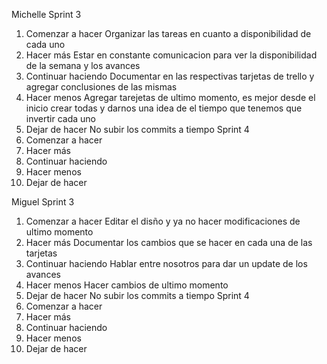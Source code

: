 Michelle 
Sprint 3
  1. Comenzar a hacer
  Organizar las tareas en cuanto a disponibilidad de cada uno
  2. Hacer más
    Estar en constante comunicacion para ver la disponibilidad de la semana y los avances
  3. Continuar haciendo
    Documentar en las respectivas tarjetas de trello y agregar conclusiones de las mismas
  4. Hacer menos
    Agregar tarejetas de ultimo momento, es mejor desde el inicio crear todas y darnos una idea de el tiempo que tenemos que invertir cada uno
  5. Dejar de hacer
    No subir los commits a tiempo 
Sprint 4 
  1. Comenzar a hacer
  2. Hacer más
  3. Continuar haciendo
  4. Hacer menos
  5. Dejar de hacer

Miguel
Sprint 3
  1. Comenzar a hacer
    Editar el disño y ya no hacer modificaciones de ultimo momento
  2. Hacer más
    Documentar los cambios que se hacer en cada una de las tarjetas
  3. Continuar haciendo
    Hablar entre nosotros para dar un update de los avances
  4. Hacer menos
    Hacer cambios de ultimo momento
  5. Dejar de hacer
    No subir los commits a tiempo
Sprint 4 
  1. Comenzar a hacer
  2. Hacer más
  3. Continuar haciendo
  4. Hacer menos
  5. Dejar de hacer
